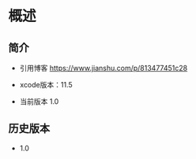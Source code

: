 # 概述

## 简介
- 引用博客
<https://www.jianshu.com/p/813477451c28>

- xcode版本：11.5

- 当前版本 1.0

## 历史版本

- 1.0
